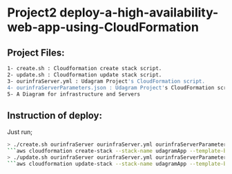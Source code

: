 # Project2 deploy-a-high-availability-web-app-using-CloudFormation


## Project Files:
```sh
1- create.sh : Cloudformation create stack script. 
2- update.sh : Cloudformation update stack script.
3- ourinfraServer.yml : Udagram Project's CloudFormation script.
4- ourinfraServerParameters.json : Udagram Project's CloudFormation script parameters.
5- A Diagram for infrastructure and Servers
```
## Instruction of deploy:
Just run;
```sh
> ./create.sh ourinfraServer ourinfraServer.yml ourinfraServerParameters.json
```aws cloudformation create-stack --stack-name udagramApp --template-body file://ourinfraServer.yml --parameters file://ourinfraServerParameters.json --capabilities CAPABILITY_NAMED_IAM
> ./update.sh ourinfraServer ourinfraServer.yml ourinfraServerParameters.json
```aws cloudformation update-stack --stack-name udagramApp --template-body file://ourinfraServer.yml --parameters file://ourinfraServerParameters.json --capabilities CAPABILITY_NAMED_IAM